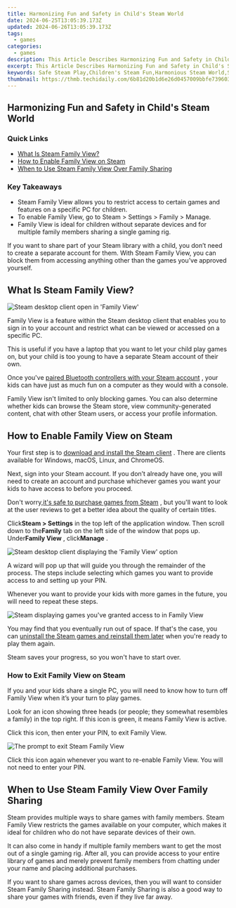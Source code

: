 ```yaml
---
title: Harmonizing Fun and Safety in Child's Steam World
date: 2024-06-25T13:05:39.173Z
updated: 2024-06-26T13:05:39.173Z
tags:
  - games
categories:
  - games
description: This Article Describes Harmonizing Fun and Safety in Child's Steam World
excerpt: This Article Describes Harmonizing Fun and Safety in Child's Steam World
keywords: Safe Steam Play,Children's Steam Fun,Harmonious Steam World,Safe Steam Games,Child-Friendly Steam,Secure Steam Adventures,Joyful Steam Safety
thumbnail: https://thmb.techidaily.com/6b81d20b1d6e26d0457009bbfe739603019d02e6b0e9205be931fb19bdb3ed9f.jpg
---
```


## Harmonizing Fun and Safety in Child's Steam World

### Quick Links

* [​What Is Steam Family View?](#what-is-steam-family-view)
* [How to Enable Family View on Steam](#how-to-enable-family-view-on-steam)
* [​When to Use Steam Family View Over Family Sharing](#when-to-use-steam-family-view-over-family-sharing)

### Key Takeaways

* Steam Family View allows you to restrict access to certain games and features on a specific PC for children.
* To enable Family View, go to Steam > Settings > Family > Manage.
* Family View is ideal for children without separate devices and for multiple family members sharing a single gaming rig.

 If you want to share part of your Steam library with a child, you don’t need to create a separate account for them. With Steam Family View, you can block them from accessing anything other than the games you’ve approved yourself.

## ​What Is Steam Family View?

![Steam desktop client open in 'Family View'](https://static1.makeuseofimages.com/wordpress/wp-content/uploads/2024/01/steam-family-view-shared-games-2.png)

 Family View is a feature within the Steam desktop client that enables you to sign in to your account and restrict what can be viewed or accessed on a specific PC.

 This is useful if you have a laptop that you want to let your child play games on, but your child is too young to have a separate Steam account of their own.

 Once you've [paired Bluetooth controllers with your Steam account](https://www.makeuseof.com/how-to-set-up-use-console-controllers-steam/) , your kids can have just as much fun on a computer as they would with a console.

 Family View isn't limited to only blocking games. You can also determine whether kids can browse the Steam store, view community-generated content, chat with other Steam users, or access your profile information.

## How to Enable Family View on Steam

 Your first step is to [download and install the Steam client](https://www.makeuseof.com/what-is-steam-how-to-install/) . There are clients available for Windows, macOS, Linux, and ChromeOS.

 Next, sign into your Steam account. If you don’t already have one, you will need to create an account and purchase whichever games you want your kids to have access to before you proceed.

 Don't worry,[it's safe to purchase games from Steam](https://www.makeuseof.com/is-it-safe-to-buy-games-from-steam/) , but you'll want to look at the user reviews to get a better idea about the quality of certain titles.

 Click**Steam > Settings** in the top left of the application window. Then scroll down to the**Family** tab on the left side of the window that pops up. Under**Family View** , click**Manage** .

![Steam desktop client displaying the 'Family View' option](https://static1.makeuseofimages.com/wordpress/wp-content/uploads/2024/01/steam-family-view-settings.png)

 A wizard will pop up that will guide you through the remainder of the process. The steps include selecting which games you want to provide access to and setting up your PIN.

 Whenever you want to provide your kids with more games in the future, you will need to repeat these steps.

![Steam displaying games you've granted access to in Family View](https://static1.makeuseofimages.com/wordpress/wp-content/uploads/2024/01/steam-family-view-games.png)

 You may find that you eventually run out of space. If that's the case, you can [uninstall the Steam games and reinstall them later](https://www.makeuseof.com/how-to-uninstall-steam-games-reinstall/) when you're ready to play them again.

Steam saves your progress, so you won't have to start over.

### How to Exit Family View on Steam

 If you and your kids share a single PC, you will need to know how to turn off Family View when it’s your turn to play games.

 Look for an icon showing three heads (or people; they somewhat resembles a family) in the top right. If this icon is green, it means Family View is active.

Click this icon, then enter your PIN, to exit Family View.

![The prompt to exit Steam Family View](https://static1.makeuseofimages.com/wordpress/wp-content/uploads/2024/01/steam-family-view-exit.png)

 Click this icon again whenever you want to re-enable Family View. You will not need to enter your PIN.

## ​When to Use Steam Family View Over Family Sharing

 Steam provides multiple ways to share games with family members. Steam Family View restricts the games available on your computer, which makes it ideal for children who do not have separate devices of their own.

 It can also come in handy if multiple family members want to get the most out of a single gaming rig. After all, you can provide access to your entire library of games and merely prevent family members from chatting under your name and placing additional purchases.

 If you want to share games across devices, then you will want to consider Steam Family Sharing instead. Steam Family Sharing is also a good way to share your games with friends, even if they live far away.


<ins class="adsbygoogle"
     style="display:block"
     data-ad-format="autorelaxed"
     data-ad-client="ca-pub-7571918770474297"
     data-ad-slot="1223367746"></ins>



<ins class="adsbygoogle"
     style="display:block"
     data-ad-client="ca-pub-7571918770474297"
     data-ad-slot="8358498916"
     data-ad-format="auto"
     data-full-width-responsive="true"></ins>


